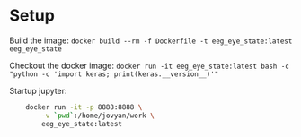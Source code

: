 # Setup

Build the image:
`docker build --rm -f Dockerfile -t eeg_eye_state:latest eeg_eye_state`

Checkout the docker image:
`docker run -it eeg_eye_state:latest bash -c "python -c 'import keras; print(keras.__version__)'"`

Startup jupyter:

```bash
    docker run -it -p 8888:8888 \
        -v `pwd`:/home/jovyan/work \
        eeg_eye_state:latest
```